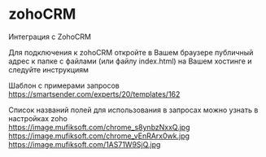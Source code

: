 # zohoCRM
Интеграция с ZohoCRM


Для подключения к zohoCRM откройте в Вашем браузере публичный адрес к папке с файлами (или файлу index.html) на Вашем хостинге и следуйте инструкциям


Шаблон с примерами запросов https://smartsender.com/experts/20/templates/162


Список названий полей для использования в запросах можно узнать в настройках zoho <br>
https://image.mufiksoft.com/chrome_s8ynbzNxxQ.jpg<br>
https://image.mufiksoft.com/chrome_vEnRArx0wk.jpg<br>
https://image.mufiksoft.com/1AS71W9SjQ.jpg<br>
